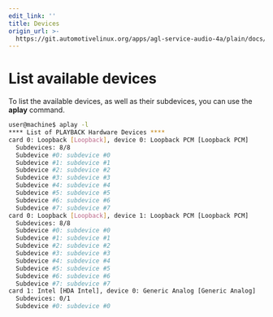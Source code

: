```yaml
---
edit_link: ''
title: Devices
origin_url: >-
  https://git.automotivelinux.org/apps/agl-service-audio-4a/plain/docs/high-level-api/TipsAndTricks/Devices.md?h=guppy
---
```


<!-- WARNING: This file is generated by fetch_docs.js using /home/boron/Documents/AGL/docs-webtemplate/site/_data/tocs/apis_services/guppy/agl-service-audio-4a-developer-guides-api-services-book.yml -->

# List available devices

To list the available devices, as well as their subdevices, you can use the
**aplay** command.

```bash
user@machine$ aplay -l
**** List of PLAYBACK Hardware Devices ****
card 0: Loopback [Loopback], device 0: Loopback PCM [Loopback PCM]
  Subdevices: 8/8
  Subdevice #0: subdevice #0
  Subdevice #1: subdevice #1
  Subdevice #2: subdevice #2
  Subdevice #3: subdevice #3
  Subdevice #4: subdevice #4
  Subdevice #5: subdevice #5
  Subdevice #6: subdevice #6
  Subdevice #7: subdevice #7
card 0: Loopback [Loopback], device 1: Loopback PCM [Loopback PCM]
  Subdevices: 8/8
  Subdevice #0: subdevice #0
  Subdevice #1: subdevice #1
  Subdevice #2: subdevice #2
  Subdevice #3: subdevice #3
  Subdevice #4: subdevice #4
  Subdevice #5: subdevice #5
  Subdevice #6: subdevice #6
  Subdevice #7: subdevice #7
card 1: Intel [HDA Intel], device 0: Generic Analog [Generic Analog]
  Subdevices: 0/1
  Subdevice #0: subdevice #0
```
